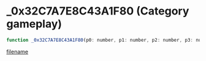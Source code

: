 # _0x32C7A7E8C43A1F80 (Category gameplay)

```js
function _0x32C7A7E8C43A1F80(p0: number, p1: number, p2: number, p3: number, p4: number, p5: number, p6: boolean, p7: boolean): number
```

[filename](_0x32C7A7E8C43A1F80_m.md ':include')